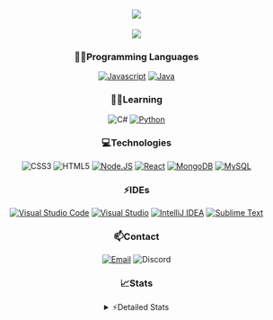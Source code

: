 <div align="center">

<h1 align="center">
  <a href="https://git.io/typing-svg">
    <img src="https://readme-typing-svg.herokuapp.com/?lines=Hello,+There!+👋;This+is+chicho.;CEO+on+Hely+Development....;&center=true&size=25">
  </a>
</h1>
  
<p align="center">
  <img src="https://lanyard.cnrad.dev/api/418087525735858208" />
</p>

### 👨‍💻Programming Languages
  [![Javascript](https://img.shields.io/badge/JavaScript-323330?style=for-the-badge&logo=javascript&logoColor=F7DF1E)](https://www.javascript.com)
  [![Java](https://img.shields.io/badge/Java-ED8B00?style=for-the-badge&logo=java&logoColor=white)](https://www.java.com)
  
### 👨‍💻Learning
  ![C#](https://img.shields.io/badge/C%23-239120?style=for-the-badge&logo=c-sharp&logoColor=white)
  [![Python](https://img.shields.io/badge/Python-FFD43B?style=for-the-badge&logo=python&logoColor=blue)](https://www.python.org)  

### 💻Technologies
  ![CSS3](https://img.shields.io/badge/CSS3-1572B6?style=for-the-badge&logo=css3&logoColor=white)
  ![HTML5](https://img.shields.io/badge/HTML5-E34F26?style=for-the-badge&logo=html5&logoColor=white)
  [![Node.JS](https://img.shields.io/badge/Node.js-339933?style=for-the-badge&logo=nodedotjs&logoColor=white)](https://nodejs.org)
  [![React](https://img.shields.io/badge/React-20232A?style=for-the-badge&logo=react&logoColor=61DAFB)](https://reactjs.org/)
  [![MongoDB](https://img.shields.io/badge/MongoDB-4EA94B?style=for-the-badge&logo=mongodb&logoColor=white)](https://www.mongodb.com)
  [![MySQL](https://img.shields.io/badge/MySQL-005C84?style=for-the-badge&logo=mysql&logoColor=white)](https://www.mysql.com)

### ⚡IDEs
  [![Visual Studio Code](https://img.shields.io/badge/Visual_Studio_Code-0078D4?style=for-the-badge&logo=visual%20studio%20code&logoColor=white)](https://code.visualstudio.com)
  [![Visual Studio](https://img.shields.io/badge/Visual_Studio-5C2D91?style=for-the-badge&logo=visual%20studio&logoColor=white)](https://visualstudio.com)
  [![IntelliJ IDEA](https://img.shields.io/badge/IntelliJIDEA-000000.svg?style=for-the-badge&logo=intellij-idea&logoColor=white)](https://www.jetbrains.com/idea)
  [![Sublime Text](https://img.shields.io/badge/sublime_text-%23575757.svg?&style=for-the-badge&logo=sublime-text&logoColor=important)](https://www.sublimetext.com)
  
### 📫Contact
  [![Email](https://img.shields.io/badge/Email-gastondalla@gmail.com-04619f?style=for-the-badge&logo=gmail&logoColor=white)](mailto:gastondalla@gmail.com)
  ![Discord](https://img.shields.io/badge/Discord-Chicho%234281-5865F2?style=for-the-badge&logo=discord&logoColor=white)
</br>  

### 📈Stats
<details>
    <summary> ⚡Detailed Stats</summary>
    <br/>

<!--START_SECTION:waka-->
![Code Time](http://img.shields.io/badge/Code%20Time-13%20hrs%2031%20mins-blue)

![Profile Views](http://img.shields.io/badge/Profile%20Views-2-blue)

**🐱 My GitHub Data** 

> 🏆 1 Contributions in the Year 2023
 > 
> 📦 35.4 kB Used in GitHub's Storage 
 > 
> 🚫 Not Opted to Hire
 > 
> 📜 8 Public Repositories 
 > 
> 🔑 5 Private Repositories  
 > 
**I'm a Night 🦉** 

```text
🌞 Morning    5 commits      ░░░░░░░░░░░░░░░░░░░░░░░░░   2.66% 
🌆 Daytime    37 commits     █████░░░░░░░░░░░░░░░░░░░░   19.68% 
🌃 Evening    92 commits     ████████████░░░░░░░░░░░░░   48.94% 
🌙 Night      54 commits     ███████░░░░░░░░░░░░░░░░░░   28.72%

```
📅 **I'm Most Productive on Tuesday** 

```text
Monday       13 commits     █░░░░░░░░░░░░░░░░░░░░░░░░   6.91% 
Tuesday      44 commits     █████░░░░░░░░░░░░░░░░░░░░   23.4% 
Wednesday    32 commits     ████░░░░░░░░░░░░░░░░░░░░░   17.02% 
Thursday     19 commits     ██░░░░░░░░░░░░░░░░░░░░░░░   10.11% 
Friday       23 commits     ███░░░░░░░░░░░░░░░░░░░░░░   12.23% 
Saturday     31 commits     ████░░░░░░░░░░░░░░░░░░░░░   16.49% 
Sunday       26 commits     ███░░░░░░░░░░░░░░░░░░░░░░   13.83%

```


📊 **This Week I Spent My Time On** 

```text
⌚︎ Time Zone: America/Argentina/Buenos_Aires

💬 Programming Languages: 
HTML                     3 hrs 12 mins       ███████████░░░░░░░░░░░░░░   43.61% 
Java                     2 hrs 55 mins       ██████████░░░░░░░░░░░░░░░   39.82% 
JavaScript               32 mins             █░░░░░░░░░░░░░░░░░░░░░░░░   7.35% 
CSS                      24 mins             █░░░░░░░░░░░░░░░░░░░░░░░░   5.61% 
YAML                     12 mins             ░░░░░░░░░░░░░░░░░░░░░░░░░   2.94%

🔥 Editors: 
VS Code                  4 hrs 9 mins        ██████████████░░░░░░░░░░░   56.56% 
IntelliJ                 3 hrs 11 mins       ██████████░░░░░░░░░░░░░░░   43.44%

🐱‍💻 Projects: 
helydev.com              4 hrs 9 mins        ██████████████░░░░░░░░░░░   56.56% 
GoldenBanGui             1 hr 51 mins        ██████░░░░░░░░░░░░░░░░░░░   25.34% 
Pulsar                   1 hr 16 mins        ████░░░░░░░░░░░░░░░░░░░░░   17.3% 
Unknown Project          2 mins              ░░░░░░░░░░░░░░░░░░░░░░░░░   0.54% 
Perlas                   1 min               ░░░░░░░░░░░░░░░░░░░░░░░░░   0.25%

💻 Operating System: 
Windows                  7 hrs 21 mins       █████████████████████████   100.0%

```

**I Mostly Code in Java** 

```text
Java                     6 repos             ████████░░░░░░░░░░░░░░░░░   33.33% 
JavaScript               6 repos             ████████░░░░░░░░░░░░░░░░░   33.33% 
CSS                      2 repos             ██░░░░░░░░░░░░░░░░░░░░░░░   11.11% 
HTML                     1 repo              █░░░░░░░░░░░░░░░░░░░░░░░░   5.56% 
Python                   1 repo              █░░░░░░░░░░░░░░░░░░░░░░░░   5.56%

```



 Last Updated on 01/02/2023 01:15:51 UTC
<!--END_SECTION:waka-->
</details>
